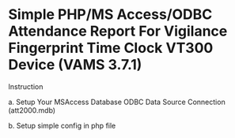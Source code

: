 <h1>Simple PHP/MS Access/ODBC Attendance Report For Vigilance Fingerprint Time Clock VT300 Device (VAMS 3.7.1)</h1>

Instruction

a. Setup Your MSAccess Database ODBC Data Source Connection (att2000.mdb)

b. Setup simple config in php file
